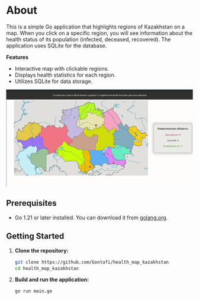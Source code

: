 # About

This is a simple Go application that highlights regions of Kazakhstan on a map. When you click on a specific region, you will see information about the health status of its population (infected, deceased, recovered). The application uses SQLite for the database.

**Features**
- Interactive map with clickable regions.
- Displays health statistics for each region.
- Utilizes SQLite for data storage.

![Demo](./demo.gif)

## Prerequisites

- Go 1.21 or later installed. You can download it from [golang.org](https://golang.org/dl/).

## Getting Started

1. **Clone the repository:**

    ```sh
    git clone https://github.com/Gontafi/health_map_kazakhstan
    cd health_map_kazakhstan
    ```

2. **Build and run the application:**

    ```sh
    go run main.go
    ```
